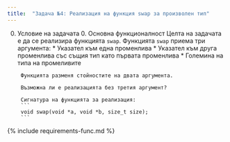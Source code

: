 ```yaml
---
title:  "Задача №4: Реализация на функция swap за произволен тип"
---
```

0. Условие на задачата
    0. Основна функционалност
        Целта на задачата е да се реализира функцията `swap`. Функцията `swap` приема три аргумента:
        * Указател към една променлива
        * Указател към друга променлива със същия тип като първата променлива
        * Големина на типа на промеливите

        Функцията разменя стойностите на двата аргумента.

        Възможна ли е реализацията без третия аргумент?

        Сигнатура на функцията за реализация:
        ```
        void swap(void *a, void *b, size_t size);
        ```

{% include requirements-func.md %}
